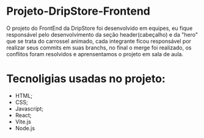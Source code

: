 # Projeto-DripStore-Frontend

O projeto do FrontEnd da DripStore foi desenvolvido em equipes, eu fique responsável pelo desenvolvimento da seção header(cabeçalho) e da "hero" que se trata do carrossel animado, cada integrante ficou responsável por realizar seus commits em suas branchs, no final o merge foi realizado, os conflitos foram resolvidos e aprensentamos o projeto em sala de aula.

# Tecnoligias usadas no projeto:

- HTML;
- CSS;
- Javascript;
- React;
- Vite.js
- Node.js
